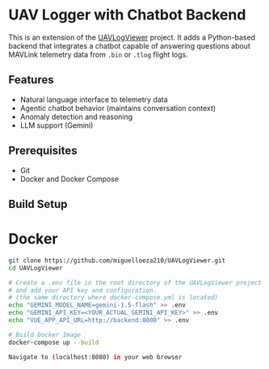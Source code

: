 # UAV Logger with Chatbot Backend

This is an extension of the [UAVLogViewer](https://github.com/ArduPilot/UAVLogViewer) project. It adds a Python-based backend that integrates a chatbot capable of answering questions about MAVLink telemetry data from `.bin` or `.tlog` flight logs.

## Features

- Natural language interface to telemetry data
- Agentic chatbot behavior (maintains conversation context)
- Anomaly detection and reasoning
- LLM support (Gemini)

## Prerequisites

- Git
- Docker and Docker Compose

## Build Setup

# Docker
```bash
git clone https://github.com/miguelloeza210/UAVLogViewer.git
cd UAVLogViewer

# Create a .env file in the root directory of the UAVLogViewer project 
# and add your API key and configuration.
# (the same directory where docker-compose.yml is located)
echo "GEMINI_MODEL_NAME=gemini-1.5-flash" >> .env
echo "GEMINI_API_KEY=<YOUR_ACTUAL_GEMINI_API_KEY>" >> .env
echo "VUE_APP_API_URL=http://backend:8000" >> .env

# Build Docker Image
docker-compose up --build

Navigate to (localhost:8080) in your web browser
```